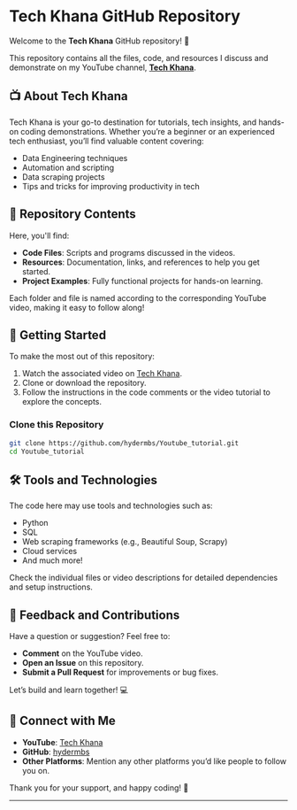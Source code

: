 

# Tech Khana GitHub Repository  

Welcome to the **Tech Khana** GitHub repository! 🎉  

This repository contains all the files, code, and resources I discuss and demonstrate on my YouTube channel, **[Tech Khana](https://www.youtube.com/@techkhana)**.  

## 📺 About Tech Khana  
Tech Khana is your go-to destination for tutorials, tech insights, and hands-on coding demonstrations. Whether you’re a beginner or an experienced tech enthusiast, you’ll find valuable content covering:  
- Data Engineering techniques  
- Automation and scripting  
- Data scraping projects  
- Tips and tricks for improving productivity in tech  

## 📂 Repository Contents  
Here, you'll find:  
- **Code Files**: Scripts and programs discussed in the videos.  
- **Resources**: Documentation, links, and references to help you get started.  
- **Project Examples**: Fully functional projects for hands-on learning.  

Each folder and file is named according to the corresponding YouTube video, making it easy to follow along!  

## 🚀 Getting Started  
To make the most out of this repository:  
1. Watch the associated video on [Tech Khana](https://www.youtube.com/@techkhana).  
2. Clone or download the repository.  
3. Follow the instructions in the code comments or the video tutorial to explore the concepts.  

### Clone this Repository  
```bash  
git clone https://github.com/hydermbs/Youtube_tutorial.git  
cd Youtube_tutorial  
```  

## 🛠️ Tools and Technologies  
The code here may use tools and technologies such as:  
- Python  
- SQL  
- Web scraping frameworks (e.g., Beautiful Soup, Scrapy)  
- Cloud services  
- And much more!  

Check the individual files or video descriptions for detailed dependencies and setup instructions.  

## 📩 Feedback and Contributions  
Have a question or suggestion? Feel free to:  
- **Comment** on the YouTube video.  
- **Open an Issue** on this repository.  
- **Submit a Pull Request** for improvements or bug fixes.  

Let’s build and learn together! 💻  

## 🔗 Connect with Me  
- **YouTube**: [Tech Khana](https://www.youtube.com/@techkhana)  
- **GitHub**: [hydermbs](https://github.com/hydermbs)  
- **Other Platforms**: Mention any other platforms you’d like people to follow you on.  

Thank you for your support, and happy coding! 🚀  

--- 
